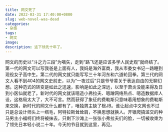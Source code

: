 ```yaml
---
title: 网文死了
date: 2022-03-31 17:40:00+0800
slug: web-novel-was-dead
categories:
- 杂感
tags:
- 网文
image:
description: 这下领先十年了。
---
```


网文的历史以“斗之力三段”为嚆矢，走到“路飞还是应该多学人民史观”就终结了。第一代的网文可以写我爸是上面有人，我妈是海外富商，我从市委女书记一路睡到现役女子高中生。第二代的网文就只能写写三十年河东和六道轮回拳。第三代的网文人看不到404的网文史前史，以为“一夜过后”只是爷爷辈关于表达自由的无聊幻想。这种范式的转变是如此之迅速，影响是如此之深远，以至于萧炎没能来得及日到小医仙就老了。新时代的网文就该嗯造小弗拉夫、嗯蹭网络热点、嗯造数据库人设，这格局太大了，大不可言。然而获得了象征的费勒斯只意味着用想象的费勒斯来交换，新时代的网文什么都有了，唯独男主缺了根JB。谁让起点中文网也不过只是总设计师头上一绺毛，阿特拉斯耸耸肩，不换思想就换人。开银爬搞滥交的种马男主小福柯们终将被抹去，只剩下沙滩上一张张小弗拉夫们的脸，一切被收束为了领先日本轻小说二十年。今天的节目就到这里，再见。